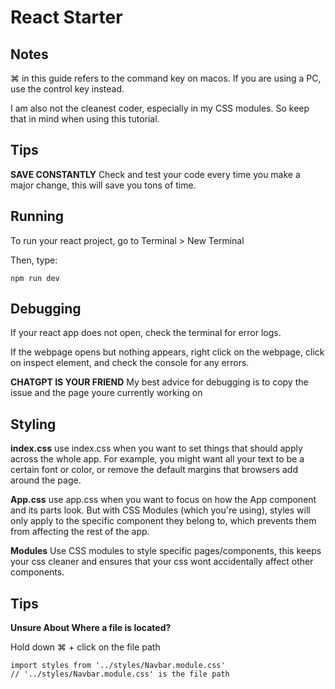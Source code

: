 # React Starter

## Notes

⌘ in this guide refers to the command key on macos. If you are using a PC, use the control key instead.

I am also not the cleanest coder, especially in my CSS modules. So keep that in mind when using this tutorial.

## Tips

**SAVE CONSTANTLY**
Check and test your code every time you make a major change, this will save you tons of time.

## Running

To run your react project, go to Terminal > New Terminal

Then, type:
```
npm run dev
```

## Debugging
If your react app does not open, check the terminal for error logs.

If the webpage opens but nothing appears, right click on the webpage, click on inspect element, and check the console for any errors.

**CHATGPT IS YOUR FRIEND** 
My best advice for debugging is to copy the issue and the page youre currently working on

## Styling

**index.css**
use index.css when you want to set things that should apply across the whole app. For example, you might want all your text to be a certain font or color, or remove the default margins that browsers add around the page.

**App.css**
use app.css when you want to focus on how the App component and its parts look. But with CSS Modules (which you're using), styles will only apply to the specific component they belong to, which prevents them from affecting the rest of the app.

**Modules**
Use CSS modules to style specific pages/components, this keeps your css cleaner and ensures that your css wont accidentally affect other components.


## Tips

**Unsure About Where a file is located?**

Hold down ⌘ + click on the file path

```
import styles from '../styles/Navbar.module.css' 
// '../styles/Navbar.module.css' is the file path
```